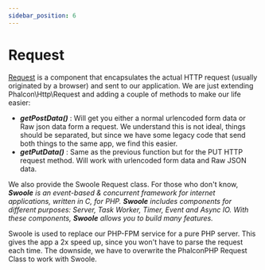 ```yaml
---
sidebar_position: 6
---
```


# Request

[Request](https://docs.phalcon.io/4.0/en/api/phalcon_http#http-request) is a component that encapsulates the actual HTTP request (usually originated by a browser) and sent to our application. We are just extending Phalcon\Http\Request and adding a couple of methods to make our life easier: 

*   **_getPostData()_** : Will get you either a normal  urlencoded form data or  Raw json data form a request. We understand this is not ideal, things should be separated, but since we have some legacy code that send both things to the same app, we find this easier.
*   **_getPutData()_** : Same as the previous function but for the PUT HTTP request method. Will work with urlencoded form data and Raw JSON data.

We also provide the Swoole Request class. For those who don't know, _**Swoole** is an event-based & concurrent framework for internet applications, written in C, for PHP. **Swoole** includes components for different purposes: Server, Task Worker, Timer, Event and Async IO. With these components, **Swoole** allows you to build many features._

Swoole is used to replace our PHP-FPM service for a pure PHP server. This gives the app a 2x speed up, since you won't have to parse the request each time. The downside, we have to overwrite the PhalconPHP Request Class to work with Swoole.
